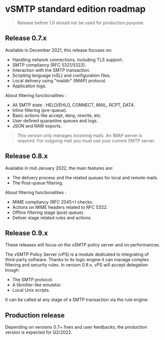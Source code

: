 # vSMTP standard edition roadmap

> Release before 1.0 should not be used for production purpose.

## Release 0.7.x

Available in December 2021, this release focuses on:

- Handling network connections, including TLS support.
- SMTP compliancy (RFC 5321/5322).
- Interaction with the SMTP transaction.
- Scripting language (vSL) and configuration files.
- Local delivery using "maildir" (IMAP) protocol.
- Application logs.

About filtering functionalities :

- All SMTP state : HELO/EHLO, CONNECT, MAIL, RCPT, DATA.
- Inline filtering (pre-queue).
- Basic actions like accept, deny, rewrite, etc.
- User defined quarantine queues and logs.
- JSON and RAW exports.

> This version only manages incoming mails. An IMAP server is required. For
> outgoing mail you must use your current SMTP server.

## Release 0.8.x

Available in mid January 2022, the main features are:

- The delivery process and the related queues for local and remote mails.
- The Post-queue filtering.

About filtering functionalities :

- MIME compliancy (RFC 2045+) checks.
- Actions on MIME headers related to RFC 5322.
- Offline filtering stage (post-queue).
- Deliver stage related rules and actions.

## Release 0.9.x

These releases will focus on the vSMTP policy server and on performances.

The vSMTP Policy Server (vPS) is a module dedicated to integrating of
third-party software. Thanks to its logic engine it can manage complex filtering
and security rules. In version 0.9.x, vPS will accept delegation trough:

- The SMTP protocol.
- A libmilter-like emulator.
- Local Unix scripts.

It can be called at any stage of a SMTP transaction via the rule engine.

## Production release

Depending on versions 0.7+ fixes and user feedbacks, the production version is
expected for Q2/2022.
